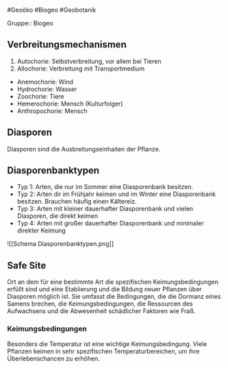 #Geoöko #Biogeo #Geobotanik

Gruppe:: Biogeo

## Verbreitungsmechanismen

1. Autochorie: Selbstverbreitung, vor allem bei Tieren
2. Allochorie: Verbreitung mit Transportmedium
- Anemochorie: Wind
- Hydrochorie: Wasser
- Zoochorie: Tiere
- Hemerochorie: Mensch (Kulturfolger)
- Anthropochorie: Mensch

## Diasporen

Diasporen sind die Ausbreitungseinhaiten der Pflanze.

## Diasporenbanktypen

- Typ 1: Arten, die nur im Sommer eine Diasporenbank besitzen.
- Typ 2: Arten dir im Frühjahr keimen und im Winter eine Diasporenbank besitzen. Brauchen häufig einen Kältereiz.
- Typ 3: Arten mit kleiner dauerhafter Diasporenbank und vielen Diasporen, die direkt keimen
- Typ 4: Arten mit großer dauerhafter Diasporenbank und minimaler direkter Keimung

![[Schema Diasporenbanktypen.png]]

## Safe Site

Ort an dem für eine bestimmte Art die spezifischen Keimungsbedingungen erfüllt sind und eine Etablierung und die Bildung neuer Pflanzen über Diasporen möglich ist. Sie umfasst die Bedingungen, die die Dormanz eines Samens brechen, die Keimungsbedingungen, die Ressourcen des Aufwachsens und die Abwesenheit schädlicher Faktoren wie Fraß.  

### Keimungsbedingungen

Besonders die Temperatur ist eine wichtige Keimungsbedingung. Viele Pflanzen keimen in sehr spezifischen Temperaturbereichen, um ihre Überlebenschancen zu erhöhen.